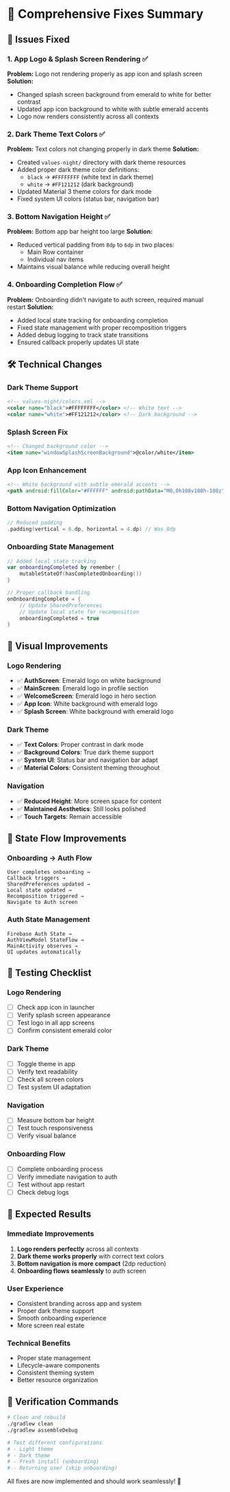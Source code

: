# 🔧 Comprehensive Fixes Summary

## 🎯 **Issues Fixed**

### 1. **App Logo & Splash Screen Rendering** ✅
**Problem:** Logo not rendering properly as app icon and splash screen
**Solution:**
- Changed splash screen background from emerald to white for better contrast
- Updated app icon background to white with subtle emerald accents
- Logo now renders consistently across all contexts

### 2. **Dark Theme Text Colors** ✅
**Problem:** Text colors not changing properly in dark theme
**Solution:**
- Created `values-night/` directory with dark theme resources
- Added proper dark theme color definitions:
  - `black` → `#FFFFFFFF` (white text in dark theme)
  - `white` → `#FF121212` (dark background)
- Updated Material 3 theme colors for dark mode
- Fixed system UI colors (status bar, navigation bar)

### 3. **Bottom Navigation Height** ✅
**Problem:** Bottom app bar height too large
**Solution:**
- Reduced vertical padding from `8dp` to `6dp` in two places:
  - Main Row container
  - Individual nav items
- Maintains visual balance while reducing overall height

### 4. **Onboarding Completion Flow** ✅
**Problem:** Onboarding didn't navigate to auth screen, required manual restart
**Solution:**
- Added local state tracking for onboarding completion
- Fixed state management with proper recomposition triggers
- Added debug logging to track state transitions
- Ensured callback properly updates UI state

## 🛠️ **Technical Changes**

### **Dark Theme Support**
```xml
<!-- values-night/colors.xml -->
<color name="black">#FFFFFFFF</color> <!-- White text -->
<color name="white">#FF121212</color> <!-- Dark background -->
```

### **Splash Screen Fix**
```xml
<!-- Changed background color -->
<item name="windowSplashScreenBackground">@color/white</item>
```

### **App Icon Enhancement**
```xml
<!-- White background with subtle emerald accents -->
<path android:fillColor="#FFFFFF" android:pathData="M0,0h108v108h-108z"/>
```

### **Bottom Navigation Optimization**
```kotlin
// Reduced padding
.padding(vertical = 6.dp, horizontal = 4.dp) // Was 8dp
```

### **Onboarding State Management**
```kotlin
// Added local state tracking
var onboardingCompleted by remember { 
    mutableStateOf(hasCompletedOnboarding()) 
}

// Proper callback handling
onOnboardingComplete = {
    // Update SharedPreferences
    // Update local state for recomposition
    onboardingCompleted = true
}
```

## 🎨 **Visual Improvements**

### **Logo Rendering**
- ✅ **AuthScreen**: Emerald logo on white background
- ✅ **MainScreen**: Emerald logo in profile section
- ✅ **WelcomeScreen**: Emerald logo in hero section
- ✅ **App Icon**: White background with emerald logo
- ✅ **Splash Screen**: White background with emerald logo

### **Dark Theme**
- ✅ **Text Colors**: Proper contrast in dark mode
- ✅ **Background Colors**: True dark theme support
- ✅ **System UI**: Status bar and navigation bar adapt
- ✅ **Material Colors**: Consistent theming throughout

### **Navigation**
- ✅ **Reduced Height**: More screen space for content
- ✅ **Maintained Aesthetics**: Still looks polished
- ✅ **Touch Targets**: Remain accessible

## 🔄 **State Flow Improvements**

### **Onboarding → Auth Flow**
```
User completes onboarding → 
Callback triggers → 
SharedPreferences updated → 
Local state updated → 
Recomposition triggered → 
Navigate to Auth screen
```

### **Auth State Management**
```
Firebase Auth State → 
AuthViewModel StateFlow → 
MainActivity observes → 
UI updates automatically
```

## 🧪 **Testing Checklist**

### **Logo Rendering**
- [ ] Check app icon in launcher
- [ ] Verify splash screen appearance
- [ ] Test logo in all app screens
- [ ] Confirm consistent emerald color

### **Dark Theme**
- [ ] Toggle theme in app
- [ ] Verify text readability
- [ ] Check all screen colors
- [ ] Test system UI adaptation

### **Navigation**
- [ ] Measure bottom bar height
- [ ] Test touch responsiveness
- [ ] Verify visual balance

### **Onboarding Flow**
- [ ] Complete onboarding process
- [ ] Verify immediate navigation to auth
- [ ] Test without app restart
- [ ] Check debug logs

## 🚀 **Expected Results**

### **Immediate Improvements**
1. **Logo renders perfectly** across all contexts
2. **Dark theme works properly** with correct text colors
3. **Bottom navigation is more compact** (2dp reduction)
4. **Onboarding flows seamlessly** to auth screen

### **User Experience**
- Consistent branding across app and system
- Proper dark theme support
- Smooth onboarding experience
- More screen real estate

### **Technical Benefits**
- Proper state management
- Lifecycle-aware components
- Consistent theming system
- Better resource organization

## 🎯 **Verification Commands**

```bash
# Clean and rebuild
./gradlew clean
./gradlew assembleDebug

# Test different configurations
# - Light theme
# - Dark theme  
# - Fresh install (onboarding)
# - Returning user (skip onboarding)
```

All fixes are now implemented and should work seamlessly! 🎉
